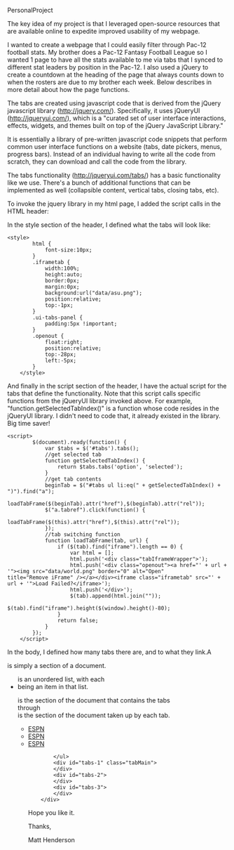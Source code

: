PersonalProject

The key idea of my project is that I leveraged open-source resources that are available online to expedite improved usability of my webpage.

I wanted to create a webpage that I could easily filter through Pac-12 football stats. My brother does a Pac-12 Fantasy Football League so I wanted 1 page to have all the stats available to me via tabs that I synced to different stat leaders by position in the Pac-12. I also used a jQuery to create a countdown at the heading of the page that always counts down to when the rosters are due to my brother each week. Below describes in more detail about how the page functions.

The tabs are created using javascript code that is derived from the jQuery javascript library (http://jquery.com/). Specifically, it uses jQueryUI (http://jqueryui.com/), which is a "curated set of user interface interactions,	effects, widgets, and themes built on top of the jQuery JavaScript Library." 

It is essentially a library of pre-written javascript code snippets that perform common user interface functions on a website (tabs, date pickers, menus, progress bars). Instead of an individual having to write all the code from scratch, they can download and call the code from the library.

The tabs functionality (http://jqueryui.com/tabs/) has a basic functionality like we use. There's a bunch of additional functions that can be implemented as well (collapsible content, vertical tabs, closing tabs, etc). 

To invoke the jquery library in my html page, I added the script calls in the HTML header:
        <script type="text/javascript" src="data/js/jquery.js"></script>
        <script type="text/javascript" src="data/js/jquery-ui.js"></script>


In the style section of the header, I defined what the tabs will look like:

	<style>
            html {
                font-size:10px;
            }
            .iframetab {
                width:100%;
                height:auto;
                border:0px;
                margin:0px;
                background:url("data/asu.png");
                position:relative;
                top:-1px;
            }
            .ui-tabs-panel {
                padding:5px !important;
            }
            .openout {
                float:right;
                position:relative;
                top:-28px;
                left:-5px;
            }
        </style>

And finally in the script section of the header, I have the actual script for the tabs that define the functionality. Note that this script calls specific functions from the jQueryUI library invoked above. For example, "function.getSelectedTabIndex()" is a function whose code resides in the jQueryUI library. I didn't need to code that, it already existed in the library. Big time saver!

	<script>
            $(document).ready(function() {
                var $tabs = $('#tabs').tabs();
                //get selected tab
                function getSelectedTabIndex() {
                    return $tabs.tabs('option', 'selected');
                }
                //get tab contents
                beginTab = $("#tabs ul li:eq(" + getSelectedTabIndex() + ")").find("a");
                loadTabFrame($(beginTab).attr("href"),$(beginTab).attr("rel"));
                $("a.tabref").click(function() {
                    loadTabFrame($(this).attr("href"),$(this).attr("rel"));
                });
                //tab switching function
                function loadTabFrame(tab, url) {
                    if ($(tab).find("iframe").length == 0) {
                        var html = [];
                        html.push('<div class="tabIframeWrapper">');
                        html.push('<div class="openout"><a href="' + url + '"><img src="data/world.png" border="0" alt="Open"                        title="Remove iFrame" /></a></div><iframe class="iframetab" src="' + url + '">Load Failed?</iframe>');
                        html.push('</div>');
                        $(tab).append(html.join(""));
                        $(tab).find("iframe").height($(window).height()-80);
                    }
                    return false;
                }
            });
        </script>

In the body, I defined how many tabs there are, and to what they link.A <div> is simply a section of a document. <ul> is an unordered list, with each <li> being an item in that list. 

<div id=tabs> is the section of the document that contains the tabs
<div id=tabs-1> through <div id=tabs-3> is the section of the document taken up by each tab.

<body>
<div id="tabs">
            <ul>
                <li><a class="tabref" href="#tabs-1" rel="http://www.espn.com">ESPN</a></li>
                <li><a class="tabref" href="#tabs-2" rel="http://www.espn.com">ESPN</a></li>
                <li><a class="tabref" href="#tabs-3" rel="http://www.espn.com">ESPN</a></li>
		
            </ul>
            <div id="tabs-1" class="tabMain">
            </div>
            <div id="tabs-2">
            </div>
            <div id="tabs-3">
            </div>
        </div> 
</body>

Hope you like it.

Thanks,

Matt Henderson
